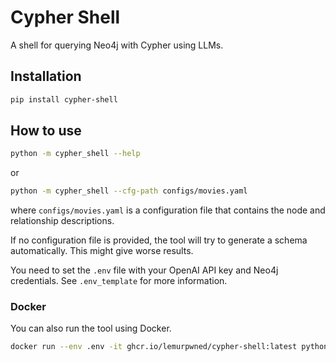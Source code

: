 # Cypher Shell

A shell for querying Neo4j with Cypher using LLMs.

## Installation

```bash
pip install cypher-shell
```

## How to use

```bash
python -m cypher_shell --help
```

or

```bash
python -m cypher_shell --cfg-path configs/movies.yaml
```

where `configs/movies.yaml` is a configuration file that contains the node and relationship descriptions.

If no configuration file is provided, the tool will try to generate a schema automatically. This might give worse results.

You need to set the `.env` file with your OpenAI API key and Neo4j credentials. See `.env_template` for more information.

### Docker

You can also run the tool using Docker.

```bash
docker run --env .env -it ghcr.io/lemurpwned/cypher-shell:latest python3 -m cypher_shell --cfg-path configs/movies.yaml
```
